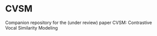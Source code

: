 # CVSM
Companion repository for the (under review) paper CVSM: Contrastive Vocal Similarity Modeling
